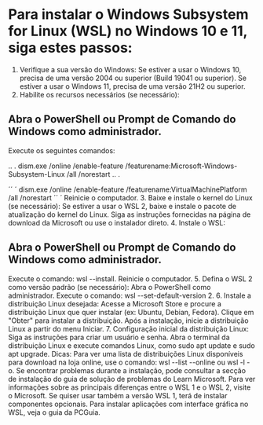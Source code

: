 # Para instalar o Windows Subsystem for Linux (WSL) no Windows 10 e 11, siga estes passos:
1. Verifique a sua versão do Windows:
Se estiver a usar o Windows 10, precisa de uma versão 2004 ou superior (Build 19041 ou superior). 
Se estiver a usar o Windows 11, precisa de uma versão 21H2 ou superior. 
2. Habilite os recursos necessários (se necessário):
## Abra o PowerShell ou Prompt de Comando do Windows como administrador. 
Execute os seguintes comandos:

.. .
dism.exe /online /enable-feature /featurename:Microsoft-Windows-Subsystem-Linux /all /norestart
.. .

´´ ´
dism.exe /online /enable-feature /featurename:VirtualMachinePlatform /all /norestart 
´´ ´
Reinicie o computador. 
3. Baixe e instale o kernel do Linux (se necessário):
Se estiver a usar o WSL 2, baixe e instale o pacote de atualização do kernel do Linux. 
Siga as instruções fornecidas na página de download da Microsoft ou use o instalador direto. 
4. Instale o WSL:
## Abra o PowerShell ou Prompt de Comando do Windows como administrador.
Execute o comando: wsl --install.
Reinicie o computador. 
5. Defina o WSL 2 como versão padrão (se necessário):
Abra o PowerShell como administrador.
Execute o comando: wsl --set-default-version 2. 
6. Instale a distribuição Linux desejada:
Acesse a Microsoft Store e procure a distribuição Linux que quer instalar (ex: Ubuntu, Debian, Fedora). 
Clique em "Obter" para instalar a distribuição. 
Após a instalação, inicie a distribuição Linux a partir do menu Iniciar. 
7. Configuração inicial da distribuição Linux:
Siga as instruções para criar um usuário e senha.
Abra o terminal da distribuição Linux e execute comandos Linux, como sudo apt update e sudo apt upgrade. 
Dicas:
Para ver uma lista de distribuições Linux disponíveis para download na loja online, use o comando: wsl --list --online ou wsl -l -o. 
Se encontrar problemas durante a instalação, pode consultar a secção de instalação do guia de solução de problemas do Learn Microsoft. 
Para ver informações sobre as principais diferenças entre o WSL 1 e o WSL 2, visite o Microsoft. 
Se quiser usar também a versão WSL 1, terá de instalar componentes opcionais. 
Para instalar aplicações com interface gráfica no WSL, veja o guia da PCGuia. 
